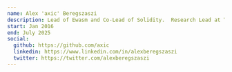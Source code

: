 ```yaml
---
name: Alex 'axic' Beregszaszi
description: Lead of Ewasm and Co-Lead of Solidity.  Research Lead at Team Ipsilon
start: Jan 2016
end: July 2025
social:
  github: https://github.com/axic
  linkedin: https://www.linkedin.com/in/alexberegszaszi
  twitter: https://twitter.com/alexberegszaszi
---
```


